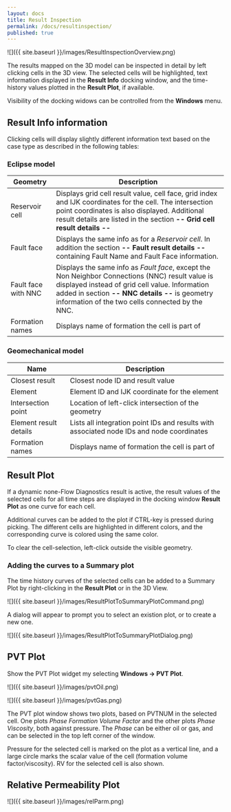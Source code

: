 ```yaml
---
layout: docs
title: Result Inspection
permalink: /docs/resultinspection/
published: true
---
```

![]({{ site.baseurl }}/images/ResultInspectionOverview.png)

The results mapped on the 3D model can be inspected in detail by left clicking cells in the 3D view. 
The selected cells will be highlighted, text information displayed in the **Result Info** docking window, and the time-history values plotted in the **Result Plot**, if available.

<div class="note">
Visibility of the docking widows can be controlled from the <b>Windows</b> menu.
</div>

## Result Info information

Clicking cells will display slightly different information text based on the case type as described in the following tables:

### Eclipse model

Geometry      | Description
--------------|------------
Reservoir cell| Displays grid cell result value, cell face, grid index and IJK coordinates for the cell. The intersection point coordinates is also displayed. Additional result details are listed in the section **-- Grid cell result details --**
Fault face    | Displays the same info as for a *Reservoir cell*. In addition the section **-- Fault result details --** containing Fault Name and Fault Face information.
Fault face with NNC | Displays the same info as *Fault face*, except the Non Neighbor Connections (NNC) result value is displayed instead of grid cell value. Information added in section **-- NNC details --** is geometry information of the two cells connected by the NNC.
Formation names| Displays name of formation the cell is part of

### Geomechanical model

Name                   | Description
-----------------------|------------
Closest result         | Closest node ID and result value
Element                | Element ID and IJK coordinate for the element
Intersection point     | Location of left-click intersection of the geometry
Element result details | Lists all integration point IDs and results with associated node IDs and node coordinates
Formation names        | Displays name of formation the cell is part of

## Result Plot

If a dynamic none-Flow Diagnostics result is active, the result values of the selected cells for all time steps are displayed in the docking window **Result Plot** as one curve for each cell. 

Additional curves can be added to the plot if CTRL-key is pressed during picking. The different cells are highlighted in different colors, and the corresponding curve is colored using the same color.

To clear the cell-selection, left-click outside the visible geometry.

### Adding the curves to a Summary plot

The time history curves of the selected cells can be added to a Summary Plot by right-clicking in the **Result Plot** or in the 3D View.

![]({{ site.baseurl }}/images/ResultPlotToSummaryPlotCommand.png)

A dialog will appear to prompt you to select an existion plot, or to create a new one.

![]({{ site.baseurl }}/images/ResultPlotToSummaryPlotDialog.png)

## PVT Plot 

Show the PVT Plot widget my selecting **Windows -> PVT Plot**.

![]({{ site.baseurl }}/images/pvtOil.png)

![]({{ site.baseurl }}/images/pvtGas.png)

The PVT plot window shows two plots, based on PVTNUM in the selected cell. One plots *Phase Formation Volume Factor* and the other plots *Phase Viscosity*, both against pressure. The *Phase* can be either oil or gas, and can be selected in the top left corner of the window.

Pressure for the selected cell is marked on the plot as a vertical line, and a large circle marks the scalar value of the cell (formation volume factor/viscosity). RV for the selected cell is also shown.

## Relative Permeability Plot

![]({{ site.baseurl }}/images/relParm.png)

